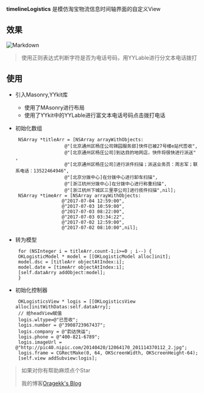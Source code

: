 **timelineLogistics** 是模仿淘宝物流信息时间轴界面的自定义View

## 效果

![Markdown](http://i4.piimg.com/1949/af2a87e889d29664.png)

> 使用正则表达式判断字符是否为电话号码，用YYLable进行分文本电话拨打

## 使用
 - 引入Masonry,YYkit库
 	- 使用了MAsonry进行布局
 	- 使用了YYkit中的YYLable进行富文本电话号码点击拨打电话 
 - 初始化数组
 
 		NSArray *titleArr = [NSArray arrayWithObjects:
                         @"[北京通州区杨庄公司锦园服务部]快件已被27号楼e站代签收",
                         @"[北京通州区杨庄公司]到达目的地网店，快件将很快进行派送" ,
                         @"[北京通州区杨庄公司]进行派件扫描；派送业务员：周志军；联系电话：13522464946",
                         @"[北京分拨中心]在分拨中心进行卸车扫描",
                         @"[浙江杭州分拨中心]在分拨中心进行称重扫描",
                         @"[浙江杭州下城区三里亭公司]进行揽件扫描",nil];
    	NSArray *timeArr = [NSArray arrayWithObjects:
                        @"2017-07-04 12:59:00",
                        @"2017-07-03 10:59:00",
                        @"2017-07-03 08:22:00",
                        @"2017-07-03 03:34:22",
                        @"2017-07-02 12:59:00",
                        @"2017-07-02 08:10:00",nil];
                        
 - 转为模型

 		for (NSInteger i = titleArr.count-1;i>=0 ; i--) {
        OKLogisticModel * model = [[OKLogisticModel alloc]init];
        model.dsc = [titleArr objectAtIndex:i];
        model.date = [timeArr objectAtIndex:i];
        [self.dataArry addObject:model];
    	}
    	
 - 初始化控制器

 		OKLogisticsView * logis = [[OKLogisticsView alloc]initWithDatas:self.dataArry];
    	// 给headView赋值
    	logis.wltype=@"已签收";
    	logis.number = @"3908723967437";
    	logis.company = @"韵达快运";
    	logis.phone = @"400-821-6789";
    	logis.imageUrl = @"http://pic40.nipic.com/20140420/12064170_201114370112_2.jpg";
    	logis.frame = CGRectMake(0, 64, OKScreenWidth, OKScreenHeight-64);
    	[self.view addSubview:logis];

> 如果对你有帮助麻烦点个Star
> 
> 我的博客[Oragekk's Blog](http://oragekk.me)
